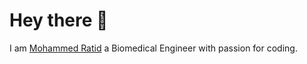 # Hey there 👋

I am [Mohammed Ratid](https://www.linkedin.com/in/mohammed-ratid) a Biomedical Engineer with passion for coding.
